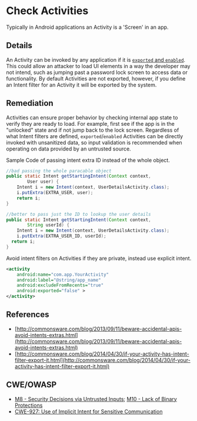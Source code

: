 # Check Activities

Typically in Android applications an Activity is a 'Screen' in an app.

## Details

An Activity can be invoked by any application if it is [`exported` and `enabled`](http://developer.android.com/guide/topics/manifest/activity-element.html). This could allow an attacker to load UI elements in a way the developer may not intend, such as jumping past a password lock screen to access data or functionality. By default Activities are not exported, however, if you define an Intent filter for an Activity it will be exported by the system.

## Remediation

Activities can ensure proper behavior by checking internal app state to verify they are ready to load. For example, first see if the app is in the "unlocked" state and if not jump back to the lock screen. Regardless of what Intent filters are defined, `exported`/`enabled` Activities can be directly invoked with unsanitized data, so input validation is recommended when operating on data provided by an untrusted source.

Sample Code of passing intent extra ID instead of the whole object.

```java
//bad passing the whole paracable object
public static Intent getStartingIntent(Context context,
		User user) {
	Intent i = new Intent(context, UserDetailsActivity.class);
	i.putExtra(EXTRA_USER, user);
	return i;
}

//better to pass just the ID to lookup the user details
public static Intent getStartingIntent(Context context,
		String userId) {
	Intent i = new Intent(context, UserDetailsActivity.class);
	i.putExtra(EXTRA_USER_ID, userId);
  return i;
}
```

Avoid intent filters on Activities if they are private, instead use explicit intent.

```xml
<activity
	android:name="com.app.YourActivity"
	android:label="@string/app_name"
	android:excludeFromRecents="true"
	android:exported="false" >
</activity>
```

## References

 * [http://commonsware.com/blog/2013/09/11/beware-accidental-apis-avoid-intents-extras.html](http://commonsware.com/blog/2013/09/11/beware-accidental-apis-avoid-intents-extras.html)
 * [http://commonsware.com/blog/2014/04/30/if-your-activity-has-intent-filter-export-it.html](http://commonsware.com/blog/2014/04/30/if-your-activity-has-intent-filter-export-it.html)

## CWE/OWASP

 * [M8 - Security Decisions via Untrusted Inputs](https://www.owasp.org/index.php/Mobile_Top_10_2014-M8); [M10 - Lack of Binary Protections](https://www.owasp.org/index.php/Mobile_Top_10_2014-M10)
 * [CWE-927: Use of Implicit Intent for Sensitive Communication](http://cwe.mitre.org/data/definitions/927.html)
